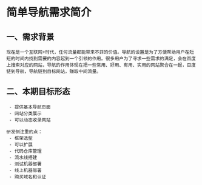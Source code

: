 # 简单导航需求简介

## 一、需求背景
```
现在是一个互联网+时代，任何流量都能带来不菲的价值。导航的设置是为了方便帮助用户在短短的时间内找到需要的内容起到一个引领的作用。很多用户为了寻求一些需求的满足，会在百度上搜索对应的网站，导航的作用体现在把一些常用、好用、有用、实用的网站聚合在一起，百度链到导航，导航链到目标网站，赚取中间流量。
```

## 二、本期目标形态
```
 - 提供基本导航页面
 - 网站分类展示
 - 可以动态收录网站

研发侧注重的点：
 - 框架选型
 - 可以扩展
 - 代码仓库管理
 - 流水线搭建
 - 测试机器部署
 - 线上机器部署
 - 购买域名和认证
```
